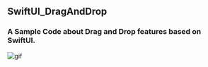 ## SwiftUI_DragAndDrop
### A Sample Code about Drag and Drop features based on SwiftUI.
![gif](https://media.giphy.com/media/umHzWfH8PkB26VsFTx/giphy.gif)
